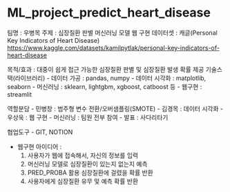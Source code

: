 # ML_project_predict_heart_disease
팀명 : 우병목
주제 : 심장질환 판별 머신러닝 모델 웹 구현
데이터셋 : 캐글(Personal Key Indicators of Heart Disease)
https://www.kaggle.com/datasets/kamilpytlak/personal-key-indicators-of-heart-disease

목적/효과 : 대중이 쉽게 접근 가능한 심장질환 판별 및 심장질환 발생 확률 제공
기술스택(라이브러리)
	- 데이터 가공 : pandas, numpy
	- 데이터 시각화 : matplotlib, seaborn
	- 머신러닝 : sklearn, lightgbm, xgboost, catboost 등
	- 웹구현 : streamlit

역할분담 
	- 민병창 : 범주형 변수 전환/오버샘플링(SMOTE)
	- 김경목 :	 데이터 시각화
	- 우상욱 : 웹 구현
	- 머신러닝 : 팀원 전부 참여
	- 발표 : 사다리타기

협업도구
	- GIT, NOTION


* 웹구현 아이디어 :
	1) 사용자가 웹에 접속해서, 자신의 정보를 입력
	2) 머신러닝 모델로 심장질환이 있는지 없는지 예측
	3) PRED_PROBA 활용 심장질환에 걸렸을 확률 반환
	4) 사용자에게 심장질환 유무 및 예측 확률 반환
